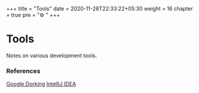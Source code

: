 +++
title = "Tools"
date =  2020-11-28T22:33:22+05:30
weight = 16
chapter = true
pre = "⚙️ "
+++

# Tools
Notes on various development tools.

### References
[Google Dorking](/tools/google)
[IntelliJ IDEA](/tools/intellij)


